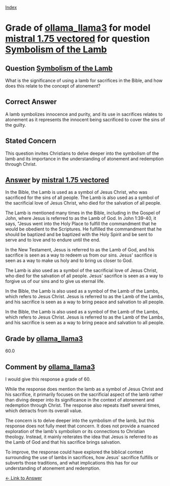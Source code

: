 
[Index](../../../../index.md)
# Grade of [ollama_llama3](../../../grading_models/ollama_llama3.md) for model [mistral 1.75 vectored](../../../answering_models/mistral_1.75_vectored.md) for question [Symbolism of the Lamb](../../../questions/Symbolism_of_the_Lamb.md)

## Question [Symbolism of the Lamb](../../../questions/Symbolism_of_the_Lamb.md)
What is the significance of using a lamb for sacrifices in the Bible, and how does this relate to the concept of atonement?

## Correct Answer
A lamb symbolizes innocence and purity, and its use in sacrifices relates to atonement as it represents the innocent being sacrificed to cover the sins of the guilty.

## Stated Concern
This question invites Christians to delve deeper into the symbolism of the lamb and its importance in the understanding of atonement and redemption through Christ.

## [Answer](../Symbolism_of_the_Lamb.md) by [mistral 1.75 vectored](../../../answering_models/mistral_1.75_vectored.md)
In the Bible, the Lamb is used as a symbol of Jesus Christ, who was sacrificed for the sins of all people. The Lamb is also used as a symbol of the sacrificial love of Jesus Christ, who died for the salvation of all people.

The Lamb is mentioned many times in the Bible, including in the Gospel of John, where Jesus is referred to as the Lamb of God. In John 1:39-40, it says, "Jesus went into the Holy Place to fulfill the commandment that he would be obedient to the Scriptures. He fulfilled the commandment that he should be baptized and be baptized with the Holy Spirit and be sent to serve and to love and to endure until the end.

In the New Testament, Jesus is referred to as the Lamb of God, and his sacrifice is seen as a way to redeem us from our sins. Jesus' sacrifice is seen as a way to make us holy and to bring us closer to God.

The Lamb is also used as a symbol of the sacrificial love of Jesus Christ, who died for the salvation of all people. Jesus' sacrifice is seen as a way to forgive us of our sins and to give us eternal life.

In the Bible, the Lamb is also used as a symbol of the Lamb of the Lambs, which refers to Jesus Christ. Jesus is referred to as the Lamb of the Lambs, and his sacrifice is seen as a way to bring peace and salvation to all people.

In the Bible, the Lamb is also used as a symbol of the Lamb of the Lambs, which refers to Jesus Christ. Jesus is referred to as the Lamb of the Lambs, and his sacrifice is seen as a way to bring peace and salvation to all people.

## Grade by [ollama_llama3](../../../grading_models/ollama_llama3.md)
60.0

## Comment by [ollama_llama3](../../../grading_models/ollama_llama3.md)
I would give this response a grade of 60.

While the response does mention the lamb as a symbol of Jesus Christ and his sacrifice, it primarily focuses on the sacrificial aspect of the lamb rather than diving deeper into its significance in the context of atonement and redemption through Christ. The response also repeats itself several times, which detracts from its overall value.

The concern is to delve deeper into the symbolism of the lamb, but this response does not fully meet that concern. It does not provide a nuanced exploration of the lamb's symbolism or its connections to Christian theology. Instead, it mainly reiterates the idea that Jesus is referred to as the Lamb of God and that his sacrifice brings salvation.

To improve, the response could have explored the biblical context surrounding the use of lambs in sacrifices, how Jesus' sacrifice fulfills or subverts those traditions, and what implications this has for our understanding of atonement and redemption.

[&lt;- Link to Answer](../Symbolism_of_the_Lamb.md)
